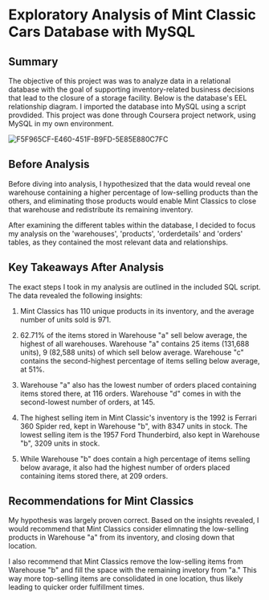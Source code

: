 # Exploratory Analysis of Mint Classic Cars Database with MySQL 

## Summary

The objective of this project was was to analyze data in a relational database with the goal of supporting inventory-related business decisions that lead to the closure of a storage facility. Below is the database's EEL relationship diagram. I imported the database into MySQL using a script provdided. This project was done through Coursera project network, using MySQL in my own environment. 

![F5F965CF-E460-451F-B9FD-5E85E880C7FC](https://github.com/mmcotton/mint-classics-sql/assets/148889213/bda5a259-8db8-48b6-a8d9-fa3c0ee852b3)

## Before Analysis 

Before diving into analysis, I hypothesized that the data would reveal one warehouse containing a higher percentage of low-selling products than the others, and eliminating those products would enable Mint Classics to close that warehouse and redistribute its remaining inventory. 

After examining the different tables within the database, I decided to focus my analysis on the 'warehouses', 'products', 'orderdetails' and 'orders' tables, as they contained the most relevant data and relationships. 

## Key Takeaways After Analysis 

The exact steps I took in my analysis are outlined in the included SQL script. The data revealed the following insights: 

  1. Mint Classics has 110 unique products in its inventory, and the average number of units sold is 971.

  2. 62.71% of the items stored in Warehouse "a" sell below average, the highest of all warehouses. Warehouse "a" contains 25 items (131,688 units), 9 (82,588 units) of which sell below average. Warehouse "c" contains the second-highest percentage of items selling below average, at 51%. 

  3. Warehouse "a" also has the lowest number of orders placed containing items stored there, at 116 orders. Warehouse "d" comes in with the second-lowest number of orders, at 145.

  4. The highest selling item in Mint Classic's inventory is the 1992 is Ferrari 360 Spider red, kept in Warehouse "b", with 8347 units in stock. The lowest selling item is  the 1957 Ford Thunderbird, also kept in Warehouse "b", 3209 units in stock.

  5. While Warehouse "b"  does contain a high percentage of items selling below avarage, it also had the highest number of orders placed containing items stored there, at 209 orders. 

## Recommendations for Mint Classics

My hypothesis was largely proven correct. Based on the insights revealed, I would recommend that Mint Classics consider elimnating the low-selling products in Warehouse "a" from its inventory, and closing down that location. 

I also recommend that Mint Classics remove the low-selling items from Warehouse "b" and fill the space with the remaining invetory from "a." This way more top-selling items are consolidated in one location, thus likely leading to quicker order fulfillment times. 

    
      
     





